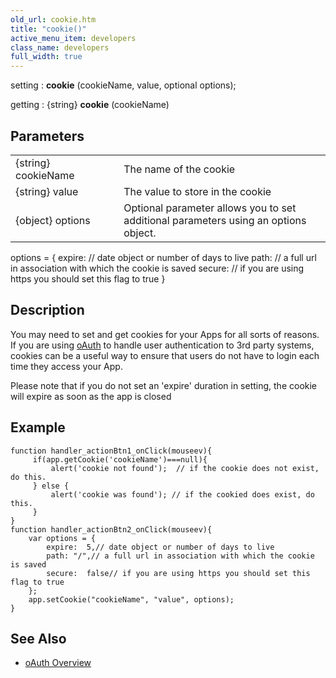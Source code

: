 ```yaml
---
old_url: cookie.htm
title: "cookie()"
active_menu_item: developers
class_name: developers
full_width: true
---
```



setting : **cookie** (cookieName, value, optional options);

getting : {string} **cookie** (cookieName)

## Parameters

<table>
<tr>
<td width="186">
{string} cookieName

</td>
<td width="27">
</td>
<td width="668">
The name of the cookie

</td>
</tr>
<tr>
<td width="186">
{string} value

</td>
<td width="27">
</td>
<td width="668">
The value to store in the cookie

</td>
</tr>
<tr>
<td width="186">
{object} options

</td>
<td width="27">
</td>
<td width="668">
Optional parameter allows you to set additional parameters using an options object.

</td>
</tr>
</table>
	options = {
	expire: // date object or number of days to live
	path: // a full url in association with which the cookie is saved
	secure: // if you are using https you should set this flag to true
}

## Description

You may need to set and get cookies for your Apps for all sorts of reasons. If you are using [oAuth](/developers/documentation/product-guide/advanced-features/oauth/) to handle user authentication to 3rd party systems, cookies can be a useful way to ensure that users do not have to login each time they access your App.

Please note that if you do not set an 'expire' duration in setting, the cookie will expire as soon as the app is closed

## Example

     
    function handler_actionBtn1_onClick(mouseev){
         if(app.getCookie('cookieName')===null){
             alert('cookie not found');  // if the cookie does not exist, do this.
         } else {
             alert('cookie was found'); // if the cookied does exist, do this.
         }
    }
    function handler_actionBtn2_onClick(mouseev){
        var options = {
            expire:  5,// date object or number of days to live 
            path: "/",// a full url in association with which the cookie is saved
            secure:  false// if you are using https you should set this flag to true
        };
        app.setCookie("cookieName", "value", options);
    }
     
   

## See Also

 - [oAuth Overview](/developers/documentation/product-guide/advanced-features/oauth/)
